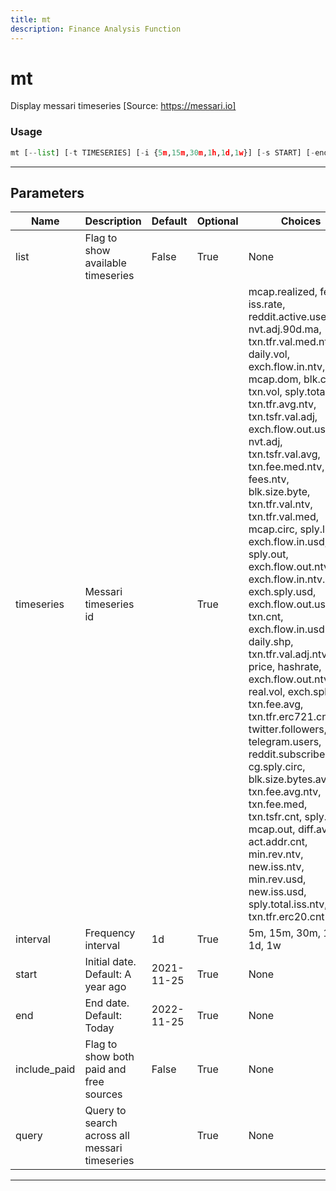 ```yaml
---
title: mt
description: Finance Analysis Function
---
```


# mt

Display messari timeseries [Source: https://messari.io]

### Usage

```python
mt [--list] [-t TIMESERIES] [-i {5m,15m,30m,1h,1d,1w}] [-s START] [-end END] [--include-paid] [-q QUERY [QUERY ...]]
```

---

## Parameters

| Name | Description | Default | Optional | Choices |
| ---- | ----------- | ------- | -------- | ------- |
| list | Flag to show available timeseries | False | True | None |
| timeseries | Messari timeseries id |  | True | mcap.realized, fees, iss.rate, reddit.active.users, nvt.adj.90d.ma, txn.tfr.val.med.ntv, daily.vol, exch.flow.in.ntv, mcap.dom, blk.cnt, txn.vol, sply.total.iss, txn.tfr.avg.ntv, txn.tsfr.val.adj, exch.flow.out.usd, nvt.adj, txn.tsfr.val.avg, txn.fee.med.ntv, fees.ntv, blk.size.byte, txn.tfr.val.ntv, txn.tfr.val.med, mcap.circ, sply.liquid, exch.flow.in.usd, sply.out, exch.flow.out.ntv.incl, exch.flow.in.ntv.incl, exch.sply.usd, exch.flow.out.usd.incl, txn.cnt, exch.flow.in.usd.incl, daily.shp, txn.tfr.val.adj.ntv, price, hashrate, exch.flow.out.ntv, real.vol, exch.sply.ntv, txn.fee.avg, txn.tfr.erc721.cnt, twitter.followers, telegram.users, reddit.subscribers, cg.sply.circ, blk.size.bytes.avg, txn.fee.avg.ntv, txn.fee.med, txn.tsfr.cnt, sply.circ, mcap.out, diff.avg, act.addr.cnt, min.rev.ntv, new.iss.ntv, min.rev.usd, new.iss.usd, sply.total.iss.ntv, txn.tfr.erc20.cnt |
| interval | Frequency interval | 1d | True | 5m, 15m, 30m, 1h, 1d, 1w |
| start | Initial date. Default: A year ago | 2021-11-25 | True | None |
| end | End date. Default: Today | 2022-11-25 | True | None |
| include_paid | Flag to show both paid and free sources | False | True | None |
| query | Query to search across all messari timeseries |  | True | None |

---
